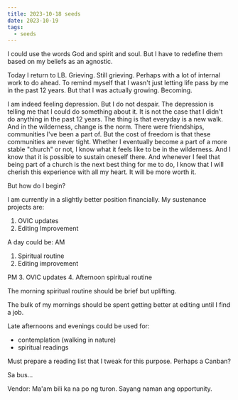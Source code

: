 ```yaml
---
title: 2023-10-18 seeds
date: 2023-10-19
tags:
  - seeds
---
```

I could use the words God and spirit and soul. But I have to redefine them based on my beliefs as an agnostic.

Today I return to LB. Grieving. Still grieving. Perhaps with a lot of internal work to do ahead. To remind myself that I wasn't just letting life pass by me in the past 12 years. But that I was actually growing. Becoming.

I am indeed feeling depression. But I do not despair. The depression is telling me that I could do something about it. It is not the case that I didn't do anything in the past 12 years. The thing is that everyday is a new walk. And in the wilderness, change is the norm. There were friendships, communities I've been a part of. But the cost of freedom is that these communities are never tight. Whether I eventually become a part of a more stable "church" or not, I know what it feels like to be in the wilderness. And I know that it is possible to sustain oneself there. And whenever I feel that being part of a church is the next best thing for me to do, I know that I will cherish this experience with all my heart. It will be more worth it.

But how do I begin?

I am currently in a slightly better position financially. My sustenance projects are:
1. OVIC updates
2. Editing Improvement

A day could be:
AM
1. Spiritual routine
2. Editing improvement

PM
3. OVIC updates
4. Afternoon spiritual routine

The morning spiritual routine should be brief but uplifting.

The bulk of my mornings should be spent getting better at editing until I find a job.

Late afternoons and evenings could be used for:
- contemplation (walking in nature)
- spiritual readings

Must prepare a reading list that I tweak for this purpose. Perhaps a Canban?

Sa bus...

Vendor: Ma'am bili ka na po ng turon. Sayang naman ang opportunity.